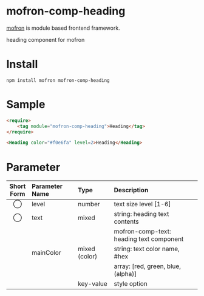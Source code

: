 # mofron-comp-heading
[mofron](https://mofron.github.io/mofron/) is module based frontend framework.

heading component for mofron


# Install
```
npm install mofron mofron-comp-heading
```

# Sample
```html
<require>
    <tag module="mofron-comp-heading">Heading</tag>
</require>

<Heading color="#f0e6fa" level=2>Heading</Heading>
```

# Parameter

| Short<br>Form | Parameter Name | Type | Description |
|:-------------:|:---------------|:-----|:------------|
| ◯  | level | number | text size level [1-6] |
| ◯  | text | mixed | string: heading text contents |
| | | | mofron-comp-text: heading text component |
| | mainColor | mixed (color) | string: text color name, #hex |
| | | | array: [red, green, blue, (alpha)] |
| | | key-value | style option |


